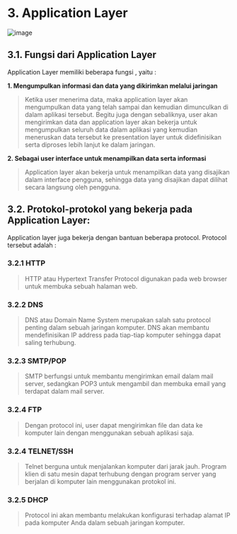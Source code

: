 # 3. Application Layer

![image](https://github.com/tubagusisnaeni/Jaringan_Komputer_Dasar/assets/71756096/dc84463c-9a51-4cc0-ba5c-3930de388e10)


## 3.1. Fungsi dari Application Layer
Application Layer memiliki beberapa fungsi , yaitu :

**1. Mengumpulkan informasi dan data yang dikirimkan melalui jaringan**
   
   >Ketika user menerima data, maka application layer akan mengumpulkan data yang telah sampai dan kemudian dimunculkan di dalam aplikasi tersebut.
   Begitu juga dengan sebaliknya, user akan mengirimkan data dan application layer akan bekerja untuk mengumpulkan seluruh data dalam aplikasi yang kemudian meneruskan data tersebut ke presentation layer untuk didefinisikan serta diproses lebih lanjut ke dalam jaringan.

**2. Sebagai user interface untuk menampilkan data serta informasi**
   
   >Application layer akan bekerja untuk menampilkan data yang disajikan dalam interface pengguna, sehingga data yang disajikan dapat dilihat secara langsung oleh pengguna.

## 3.2. Protokol-protokol yang bekerja pada Application Layer: 

Application layer juga bekerja dengan bantuan beberapa protocol. Protocol tersebut adalah :

### 3.2.1 HTTP
> HTTP atau Hypertext Transfer Protocol digunakan pada web browser untuk membuka sebuah halaman web.

### 3.2.2 DNS
> DNS atau Domain Name System merupakan salah satu protocol penting dalam sebuah jaringan komputer. DNS akan membantu mendefinisikan IP address pada tiap-tiap komputer sehingga dapat saling terhubung.


### 3.2.3 SMTP/POP
> SMTP berfungsi untuk membantu mengirimkan email dalam mail server, sedangkan POP3 untuk mengambil dan membuka email yang terdapat dalam mail server.


### 3.2.4 FTP
> Dengan protocol ini, user dapat mengirimkan file dan data ke komputer lain dengan menggunakan sebuah aplikasi saja.


### 3.2.4 TELNET/SSH
> Telnet berguna untuk menjalankan komputer dari jarak jauh.  Program klien di satu mesin dapat terhubung dengan program server yang berjalan di komputer lain menggunakan protokol ini.


### 3.2.5 DHCP
> Protocol ini akan membantu melakukan konfigurasi terhadap alamat IP pada komputer Anda dalam sebuah jaringan komputer.
